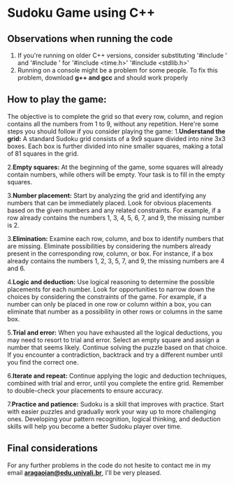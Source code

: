 # Sudoku Game using **C++**
## Observations when running the code
1. If you're running on older C++ versions, consider substituting '#include <ctime>' and '#include <cstdlib>' for '#include <time.h>' '#include <stdlib.h>'
2. Running on a console might be a problem for some people. To fix this problem, download **g++ and gcc** and should work properly
## How to play the game:
 The objective is to complete the grid so that every row, column, and region contains all the numbers from 1 to 9, without any repetition. Here're some steps you should follow if you consider playing the game:
 1.**Understand the grid:** A standard Sudoku grid consists of a 9x9 square divided into nine 3x3 boxes. Each box is further divided into nine smaller squares, making a total of 81 squares in the grid.

2.**Empty squares:** At the beginning of the game, some squares will already contain numbers, while others will be empty. Your task is to fill in the empty squares.

3.**Number placement:** Start by analyzing the grid and identifying any numbers that can be immediately placed. Look for obvious placements based on the given numbers and any related constraints. For example, if a row already contains the numbers 1, 3, 4, 5, 6, 7, and 9, the missing number is 2.

3.**Elimination:** Examine each row, column, and box to identify numbers that are missing. Eliminate possibilities by considering the numbers already present in the corresponding row, column, or box. For instance, if a box already contains the numbers 1, 2, 3, 5, 7, and 9, the missing numbers are 4 and 6.

4.**Logic and deduction:** Use logical reasoning to determine the possible placements for each number. Look for opportunities to narrow down the choices by considering the constraints of the game. For example, if a number can only be placed in one row or column within a box, you can eliminate that number as a possibility in other rows or columns in the same box.

5.**Trial and error:** When you have exhausted all the logical deductions, you may need to resort to trial and error. Select an empty square and assign a number that seems likely. Continue solving the puzzle based on that choice. If you encounter a contradiction, backtrack and try a different number until you find the correct one.

6.**Iterate and repeat:** Continue applying the logic and deduction techniques, combined with trial and error, until you complete the entire grid. Remember to double-check your placements to ensure accuracy.

7.**Practice and patience:** Sudoku is a skill that improves with practice. Start with easier puzzles and gradually work your way up to more challenging ones. Developing your pattern recognition, logical thinking, and deduction skills will help you become a better Sudoku player over time.

## Final considerations
For any further problems in the code do not hesite to contact me in my email **aragaoian@edu.univali.br**, I'll be very pleased.
